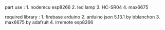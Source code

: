 part use : 
    1. nodemcu esp8266
    2. led lamp
    3. HC-SR04
    4. max6675

required library : 
    1. firebase arduino
    2. arduino json 5.13.1 by bblanchon
    3. max6675 by adafruit
    4. irremote esp8266
    
